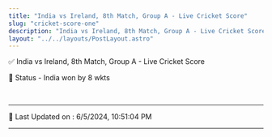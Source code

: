 ```yaml
---
title: "India vs Ireland, 8th Match, Group A - Live Cricket Score"
slug: "cricket-score-one"
description: "India vs Ireland, 8th Match, Group A - Live Cricket Score - India won by 8 wkts."
layout: "../../layouts/PostLayout.astro"
--- 
```


✅ India vs Ireland, 8th Match, Group A - Live Cricket Score

📑 Status - India won by 8 wkts

<br />

***

📝 Last Updated on : 6/5/2024, 10:51:04 PM

***

